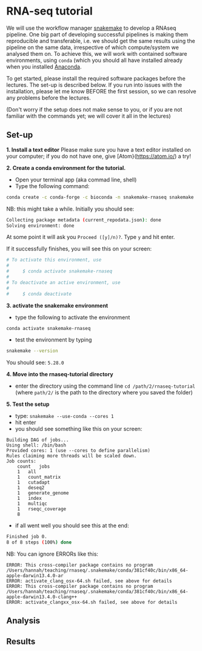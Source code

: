 # RNA-seq tutorial

We will use the workflow manager [snakemake](https://snakemake.readthedocs.io/en/stable/index.html) to develop
a RNAseq pipeline. One big part of developing successful pipelines is making them reproducible and transferable,
i.e. we should get the same results using the pipeline on the same data, irrespective of which compute/system we
analysed them on. To achieve this, we will work with contained software environments, using `conda` (which you
should all have installed already when you installed [Anaconda](https://www.anaconda.com/products/individual).

To get started, please install the required software packages before the lectures.
The set-up is described below. If you run into issues with the installation, please let me know BEFORE the
first session, so we can resolve any problems before the lectures.

(Don't worry if the setup does not make sense to you, or if you are not familiar with the commands yet; we will
cover it all in the lectures)

## Set-up
**1. Install a text editor**
Please make sure you have a text editor installed on your computer; if you do
not have one, give [Atom}(https://atom.io/) a try!

**2. Create a conda environment for the tutorial.**
- Open your terminal app (aka commad line, shell)
- Type the following command:

```bash
conda create -c conda-forge -c bioconda -n snakemake-rnaseq snakemake
```
NB: this might take a while. Initially you should see:
```bash
Collecting package metadata (current_repodata.json): done
Solving environment: done
```
At some point it will ask you `Proceed ([y]/n)?`. Type `y` and hit enter.

If it successfully finishes, you will see this on your screen:
```bash
# To activate this environment, use
#
#     $ conda activate snakemake-rnaseq
#
# To deactivate an active environment, use
#
#     $ conda deactivate
```

**3. activate the snakemake environment** 
- type the following to activate the environment
```bash
conda activate snakemake-rnaseq
```
- test the environment by typing
```bash
snakemake --version
```
You should see: `5.28.0`

**4. Move into the rnaseq-tutorial directory**
- enter the directory using the command line `cd /path/2/rnaseq-tutorial`
  (where `path/2/` is the path to the directory where you saved the folder)

**5. Test the setup**
- type: `snakemake --use-conda --cores 1`
- hit enter
- you should see something like this on your screen:
```
Building DAG of jobs...
Using shell: /bin/bash
Provided cores: 1 (use --cores to define parallelism)
Rules claiming more threads will be scaled down.
Job counts:
	count	jobs
	1	all
	1	count_matrix
	1	cutadapt
	1	deseq2
	1	generate_genome
	1	index
	1	multiqc
	1	rseqc_coverage
	8
```
- if all went well you should see this at the end:
```bash
Finished job 0.
8 of 8 steps (100%) done
```

NB: You can ignore ERRORs like this:
```
ERROR: This cross-compiler package contains no program /Users/hannah/teaching/rnaseq/.snakemake/conda/381cf40c/bin/x86_64-apple-darwin13.4.0-ar
ERROR: activate_clang_osx-64.sh failed, see above for details
ERROR: This cross-compiler package contains no program /Users/hannah/teaching/rnaseq/.snakemake/conda/381cf40c/bin/x86_64-apple-darwin13.4.0-clang++
ERROR: activate_clangxx_osx-64.sh failed, see above for details
```

## Analysis

## Results
